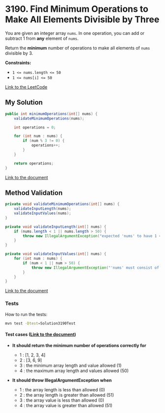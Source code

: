 # 3190. Find Minimum Operations to Make All Elements Divisible by Three

You are given an integer array `nums`. In one operation, you can add or subtract 1 from **any** element of `nums`.

Return the **minimum** number of operations to make all elements of `nums` divisible by 3.


**Constraints:**
- `1 <= nums.length <= 50`
- `1 <= nums[i] <= 50`


[Link to the LeetCode](https://leetcode.com/problems/find-minimum-operations-to-make-all-elements-divisible-by-three/)


## My Solution

````java
public int minimumOperations(int[] nums) {
    validateMinimumOperations(nums);

    int operations = 0;

    for (int num : nums) {
        if (num % 3 != 0) {
            operations++;
        }
    }

    return operations;
}
````

[Link to the document](../../java/com/kauassilva/algorithms/solutions/Solution3190.java)



## Method Validation

````java
private void validateMinimumOperations(int[] nums) {
    validateInputLength(nums);
    validateInputValues(nums);
}

private void validateInputLength(int[] nums) {
    if (nums.length < 1 || nums.length > 50) {
        throw new IllegalArgumentException("expected 'nums' to have 1 <= size <= 50 but got " + nums.length);
    }
}

private void validateInputValues(int[] nums) {
    for (int num : nums) {
        if (num < 1 || num > 50) {
            throw new IllegalArgumentException("'nums' must consist of values from 1 to 50 only");
        }
    }
}
````

[Link to the document](../../java/com/kauassilva/algorithms/solutions/Solution3190.java)



### Tests

How to run the tests:

````bash
mvn test -Dtest=Solution3190Test
````

#### Test cases ([Link to the document](../../../test/java/com/kauassilva/algorithms/solutions/Solution3190Test.java))

- **It should return the minimum number of operations correctly for**
  - 1 : [1, 2, 3, 4]
  - 2 : [3, 6, 9]
  - 3 : the minimum array length and value allowed (1)
  - 4 : the maximum array length and values allowed (50) 
  

- **It should throw IllegalArgumentException when**
  - 1 : the array length is less than allowed (0)
  - 2 : the array length is greater than allowed (51)
  - 3 : the array value is less than allowed (0)
  - 4 : the array value is greater than allowed (51)
